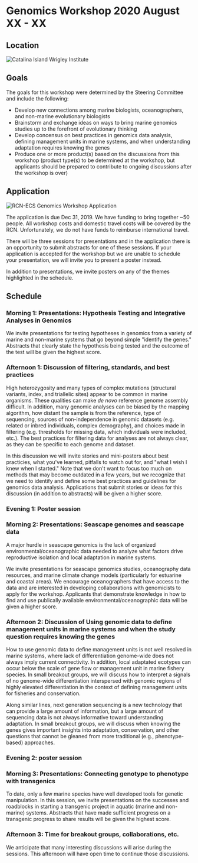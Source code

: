 # Genomics Workshop 2020 August XX - XX

## Location
![Catalina Island Wrigley Institute](https://dornsife.usc.edu/wrigley/)

## Goals
The goals for this workshop were determined by the Steering Committee and include the following:

* Develop new connections among marine biologists, oceanographers, and non-marine evolutionary biologists
* Brainstorm and exchange ideas on ways to bring marine genomics studies up to the forefront of evolutionary thinking
* Develop concensus on best practices in genomics data analysis, defining management units in marine systems, and when understanding adaptation requires knowing the genes
* Produce one or more product(s) based on the discussions from this workshop (product type(s) to be determined at the workshop, but applicants should be prepared to contribute to ongoing discussions after the workshop is over)


## Application
![RCN-ECS Genomics Workshop Application](https://docs.google.com/forms/d/16vNuiXOmvcmsePJvz-6jZAqT3vB4qrpqN4pN-4zCxGw/edit)

The application is due Dec 31, 2019. We have funding to bring together ~50 people. All workshop costs and domestic travel costs will be covered by the RCN. Unfortunately, we do not have funds to reimburse international travel.

There will be three sessions for presentations and in the application there is an opportunity to submit abstracts for one of these sessions. If your application is accepted for the workshop but we are unable to schedule your presentation, we will invite you to present a poster instead.

In addition to presentations, we invite posters on any of the themes highlighted in the schedule.

## Schedule

### Morning 1: Presentations: Hypothesis Testing and Integrative Analyses in Genomics

We invite presentations for testing hypotheses in genomics from a variety of marine and non-marine systems
that go beyond simple "identify the genes." Abstracts that clearly state the hypothesis being tested and the outcome of the test will be given the highest score.

### Afternoon 1: Discussion of filtering, standards, and best practices

High heterozygosity and many types of complex mutations (structural variants, index, and triallelic sites)
appear to be common in marine organisms. These qualities can make *de novo* reference genome assembly 
difficult. In addition, many genomic analyses can be biased by the mapping algorithm, how distant the sample is from the reference, type of sequencing, sources of non-independence in genomic datasets (e.g. related or inbred individuals, complex demography), and choices made in filtering (e.g. thresholds for missing data, which individuals were included, etc.). The best practices for filtering data for analyses are not always clear, as they can be specific to each genome and dataset.

In this discussion we will invite stories and mini-posters about best practicies, what you've learned, pitfalls to watch out for, and "what I wish I knew when I started." Note that we don't want to focus too much on methods that may become outdated in a few years, but we recognize that we need to identify and define some best practices and guidelines for genomics data analysis. Applications that submit stories or ideas for this discussion (in addition to abstracts) will be given a higher score.

### Evening 1: Poster session

### Morning 2: Presentations: Seascape genomes and seascape data

A major hurdle in seascape genomics is the lack of organized environmental/oceanographic data needed to analyze what factors drive reproductive isolation and local adaptation in marine systems.

We invite presentations for seascape genomics studies, oceanography data resources, and marine climate change models (particularly for estuarine and coastal areas). We encourage oceanographers that have access to the data and are interested in developing collaborations with genomicists to apply for the workshop. Applicants that demonstrate knowledge in how to find and use publically available environmental/oceanographic data will be given a higher score.


### Afternoon 2: Discussion of Using genomic data to define management units in marine systems and when the study question requires knowing the genes

How to use genomic data to define management units is not well resolved in marine systems, where lack of differentiation genome-wide does not always imply current connectivity. In addition, local adaptated ecotypes can occur below the scale of gene flow or management unit in marine fishery species. In small breakout groups, we will discuss how to interpret a signals of no genome-wide differentiation interspersed with genomic regions of highly elevated differentiation in the context of defining management units for fisheries and conservation. 

Along similar lines, next generation sequencing is a new technology that can provide a large amount of information, but a large amount of sequencing data is not always informative toward understanding adaptation. In small breakout groups, we will discuss when knowing the genes gives important insights into adaptation, conservation, and other questions that cannot be gleaned from more traditional (e.g., phenotype-based) approaches.

### Evening 2: poster session

### Morning 3: Presentations: Connecting genotype to phenotype with transgenics 

To date, only a few marine species have well developed tools for genetic manipulation. In this session, we invite presentations on the successes and roadblocks in starting a transgenic project in aquatic (marine and non-marine) systems.
Abstracts that have made sufficient progress on a transgenic progress to share results will be given the highest score.

### Afternoon 3: Time for breakout groups, collaborations, etc.

We anticipate that many interesting discussions will arise during the sessions. This afternoon will have open time to continue those discussions. 
